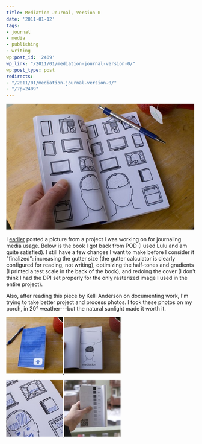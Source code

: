 ```yaml
---
title: Mediation Journal, Version 0
date: '2011-01-12'
tags:
- journal
- media
- publishing
- writing
wp:post_id: '2409'
wp_link: "/2011/01/mediation-journal-version-0/"
wp:post_type: post
redirects:
- "/2011/01/mediation-journal-version-0/"
- "/?p=2409"
---
```


[ ![](2011-01-12-Mediation-Journal-Version-0/mediation-3-500x334.jpg "mediation-3") ](2011-01-12-Mediation-Journal-Version-0/mediation-3.jpg)

I [earlier](http://www.island94.org/2010/12/mediation-journal-pieces/) posted a picture from a project I was working on for journaling media usage. Below is the book I got back from POD (I used Lulu and am quite satisfied). I still have a few changes I want to make before I consider it "finalized": increasing the gutter size (the gutter calculator is clearly configured for reading, not writing), optimizing the half-tones and gradients (I printed a test scale in the back of the book), and redoing the cover (I don't think I had the DPI set properly for the only rasterized image I used in the entire project).

Also, after reading this piece by Kelli Anderson on documenting work, I'm trying to take better project and process photos. I took these photos on my porch, in 20° weather---but the natural sunlight made it worth it.

[ ![](2011-01-12-Mediation-Journal-Version-0/mediation-1-150x150.jpg "mediation-1") ](2011-01-12-Mediation-Journal-Version-0/mediation-1.jpg) [ ![](2011-01-12-Mediation-Journal-Version-0/mediation-2-150x150.jpg "mediation-2") ](2011-01-12-Mediation-Journal-Version-0/mediation-2.jpg)

[ ![](2011-01-12-Mediation-Journal-Version-0/mediation-5-150x150.jpg "mediation-5") ](2011-01-12-Mediation-Journal-Version-0/mediation-5.jpg) [ ![](2011-01-12-Mediation-Journal-Version-0/mediation-4-150x150.jpg "mediation-4") ](2011-01-12-Mediation-Journal-Version-0/mediation-4.jpg)
